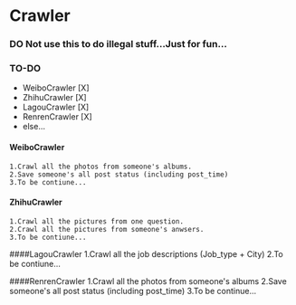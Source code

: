 # Crawler
### DO Not use this to do illegal stuff...Just for fun...


### TO-DO
   - WeiboCrawler  [X]
   - ZhihuCrawler  [X]
   - LagouCrawler  [X]
   - RenrenCrawler [X]
   - else...

#### WeiboCrawler
    1.Crawl all the photos from someone's albums.
    2.Save someone's all post status (including post_time)
    3.To be contiune...

#### ZhihuCrawler
    1.Crawl all the pictures from one question.
    2.Crawl all the pictures from someone's anwsers.
    3.To be contiune...


####LagouCrawler
    1.Crawl all the job descriptions (Job_type + City)
    2.To be contiune...

####RenrenCrawler
    1.Crawl all the photos from someone's albums
    2.Save someone's all post status (including post_time)
    3.To be continue...
